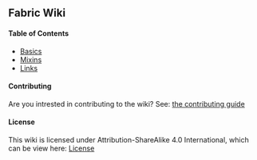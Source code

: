 ## Fabric Wiki

#### Table of Contents
* [Basics](wiki/basics/basics.md)
* [Mixins](wiki/mixins/mixins.md)
* [Links](wiki/links/links.md)

#### Contributing
Are you intrested in contributing to the wiki? See: [the contributing guide](CONTRIBUTING.md)

#### License 
This wiki is licensed under Attribution-ShareAlike 4.0 International, which can be view here: [License](/LICENSE.md)
